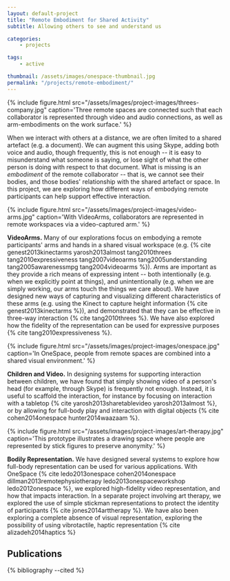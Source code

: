 ```yaml
---
layout: default-project
title: "Remote Embodiment for Shared Activity"
subtitle: Allowing others to see and understand us

categories:
    - projects

tags:
    - active

thumbnail: /assets/images/onespace-thumbnail.jpg
permalink: "/projects/remote-embodiment/"
---
```

{% include figure.html src="/assets/images/project-images/threes-company.jpg" caption='Three remote spaces are connected such that each collaborator is represented through video and audio connections, as well as arm-embodiments on the work surface.' %}

When we interact with others at a distance, we are often limited to a shared artefact (e.g. a document). We can augment this using Skype, adding both voice and audio, though frequently, this is not enough -- it is easy to misunderstand what someone is saying, or lose sight of what the other person is doing with respect to that document. What is missing is an _embodiment_ of the remote collaborator -- that is, we cannot see their bodies, and those bodies' relationship with the shared artefact or space. In this project, we are exploring how different ways of embodying remote participants can help support effective interaction.


{% include figure.html src="/assets/images/project-images/video-arms.jpg" caption='With VideoArms, collaborators are represented in remote workspaces via a video-captured arm.' %}

**VideoArms.** Many of our explorations focus on embodying a remote participants' arms and hands in a shared visual workspace (e.g. {% cite genest2013kinectarms yarosh2013almost tang2010threes tang2010expressiveness tang2007videoarms tang2005understanding tang2005awarenessmpg tang2004videoarms %}). Arms are important as they provide a rich means of expressing intent -- both intentionally (e.g. when we explicitly point at things), and unintentionally (e.g. when we are simply working, our arms touch the things we care about). We have designed new ways of capturing and visualizing different characteristics of these arms (e.g. using the Kinect to capture height information {% cite genest2013kinectarms %}), and demonstrated that they can be effective in three-way interaction {% cite tang2010threes %}. We have also explored how the fidelity of the representation can be used for expressive purposes {% cite tang2010expressiveness %}.


{% include figure.html src="/assets/images/project-images/onespace.jpg" caption='In OneSpace, people from remote spaces are combined into a shared visual environment.' %}


**Children and Video.** In designing systems for supporting interaction between children, we have found that simply showing video of a person's head (for example, through Skype) is frequently not enough. Instead, it is useful to scaffold the interaction, for instance by focusing on interaction with a tabletop {% cite yarosh2013sharetablevideo yarosh2013almost %}, or by allowing for full-body play and interaction with digital objects {% cite cohen2014onespace hunter2014waazaam %}.



{% include figure.html src="/assets/images/project-images/art-therapy.jpg" caption='This prototype illustrates a drawing space where people are represented by stick figures to preserve anonymity.' %}

**Bodily Representation.** We have designed several systems to explore how full-body representation can be used for various applications. With OneSpace {% cite ledo2013onespace cohen2014onespace dillman2013remotephysiotherapy ledo2013onespaceworkshop ledo2012onespace %}, we explored high-fidelity video representation, and how that impacts interaction. In a separate project involving art therapy, we explored the use of simple stickman representations to protect the identity of participants {% cite jones2014arttherapy %}. We have also been exploring a complete absence of visual representation, exploring the possibility of using vibrotactile, haptic representation {% cite alizadeh2014haptics %}


## Publications

{% bibliography --cited %}

